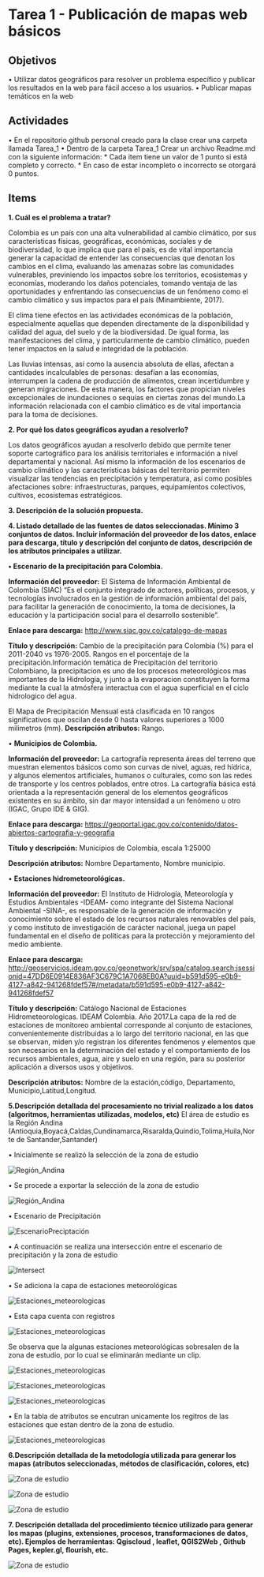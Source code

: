 # Tarea 1 - Publicación de mapas web básicos

## Objetivos

• Utilizar datos geográficos para resolver un problema específico y publicar los resultados en la web para fácil acceso a los usuarios.
• Publicar mapas temáticos en la web

## Actividades 

• En el repositorio github personal creado para la clase crear una carpeta llamada Tarea_1
• Dentro de la carpeta Tarea_1 Crear un archivo Readme.md con la siguiente información: 
       * Cada item tiene un valor de 1 punto si está completo y correcto.
       * En caso de estar incompleto o incorrecto se otorgará 0 puntos.

## Items 

**1. Cuál es el problema a tratar?**

Colombia es un país con una alta vulnerabilidad al cambio climático, por sus características físicas, geográficas, económicas, sociales y de biodiversidad, lo que implica que para el país, es de vital importancia generar la capacidad de entender las consecuencias que denotan los cambios en el clima, evaluando las amenazas sobre las comunidades vulnerables, previniendo los impactos sobre los territorios, ecosistemas y economías, moderando los daños potenciales, tomando ventaja de las oportunidades y enfrentando las consecuencias de un fenómeno como el cambio climático y sus impactos para el país (Minambiente, 2017). 

El clima tiene efectos en las actividades económicas de la población, especialmente aquellas que dependen directamente de la disponibilidad y calidad del agua, del suelo y de la biodiversidad. De igual forma, las manifestaciones del clima, y particularmente de cambio climático, pueden tener impactos en la salud e integridad de la población. 

Las lluvias intensas, así como la ausencia absoluta de ellas, afectan a cantidades incalculables de personas: desafían a las economías, interrumpen la cadena de producción de alimentos, crean incertidumbre y generan migraciones. De esta manera, los factores que propician niveles excepcionales de inundaciones o sequías en ciertas zonas del mundo.La información relacionada con el cambio climático es de vital importancia para la toma de decisiones. 

**2. Por qué los datos geográficos ayudan a resolverlo?**

Los datos geográficos ayudan a resolverlo debido que permite tener soporte cartográfico para los análisis territoriales e información a nivel departamental y nacional. Así mismo la información de los escenarios de cambio climático y las características básicas del territorio permiten visualizar las tendencias en precipitación y temperatura, así como posibles afectaciones sobre: infraestructuras, parques, equipamientos colectivos, cultivos, ecosistemas estratégicos. 

**3. Descripción de la solución propuesta.**

**4. Listado detallado de las fuentes de datos seleccionadas. Mínimo 3 conjuntos de datos. Incluir información del proveedor de los datos, enlace para descarga, título y descripción del conjunto de datos, descripción de los atributos principales a utilizar.**

**• Escenario de la precipitación para Colombia.**

**Información del proveedor:** El Sistema de Información Ambiental de Colombia (SIAC) “Es el conjunto integrado de actores, políticas, procesos, y tecnologías involucrados en la gestión de información ambiental del país, para facilitar la generación de conocimiento, la toma de decisiones, la educación y la participación social para el desarrollo sostenible”.

**Enlace para descarga:** http://www.siac.gov.co/catalogo-de-mapas

**Título y descripción:** Cambio de la precipitación para Colombia (%) para el 2011-2040 vs 1976-2005. Rangos en el porcentaje de la precipitación.Información temática de Precipitación  del territorio Colombiano, la precipitacion es uno de los procesos meteorológicos mas importantes de la Hidrologia, y junto a la evaporacion constituyen la forma mediante la cual la atmósfera interactua con el agua superficial en el ciclo hidrologico del agua.

El Mapa de Precipitación Mensual está clasificada en 10 rangos significativos que oscilan desde 0 hasta valores superiores a 1000 milimetros (mm).
**Descripción atributos:**  Rango.

• **Municipios de Colombia.** 

**Información del proveedor:** La cartografía representa áreas del terreno que muestran elementos básicos como son curvas de nivel, aguas, red hídrica, y algunos elementos artificiales, humanos o culturales, como son las redes de transporte y los centros poblados, entre otros. La cartografía básica está orientada a la representación general de los elementos geográficos existentes en su ámbito, sin dar mayor intensidad a un fenómeno u otro (IGAC, Grupo IDE & GIG).

 
**Enlace para descarga:** https://geoportal.igac.gov.co/contenido/datos-abiertos-cartografia-y-geografia

**Título y descripción:** Municipios de Colombia, escala 1:25000

**Descripción atributos:** Nombre Departamento, Nombre municipio. 

• **Estaciones hidrometeorológicas.** 

**Información del proveedor:** El Instituto de Hidrología, Meteorología y Estudios Ambientales -IDEAM- como integrante del Sistema Nacional Ambiental -SINA-, es responsable de la generación de información y conocimiento sobre el estado de los recursos naturales renovables del país, y como instituto de investigación de carácter nacional, juega un papel fundamental en el diseño de políticas para la protección y mejoramiento del medio ambiente. 

**Enlace para descarga:** http://geoservicios.ideam.gov.co/geonetwork/srv/spa/catalog.search;jsessionid=47DD6E0914E836AF3C679C1A7068EB0A?uuid=b591d595-e0b9-4127-a842-941268fdef57#/metadata/b591d595-e0b9-4127-a842-941268fdef57

**Título y descripción:** Catálogo Nacional de Estaciones Hidrometeorologicas. IDEAM Colombia. Año 2017.La capa de la red de estaciones de monitoreo ambiental corresponde al conjunto de estaciones, convenientemente distribuidas a lo largo del territorio nacional, en las que se observan, miden y/o registran los diferentes fenómenos y elementos que son necesarios en la determinación del estado y el comportamiento de los recursos ambientales, agua, aire y suelo en una región, para su posterior aplicación a diversos usos y objetivos.

**Descripción atributos:**  Nombre de la estación,código, Departamento, Municipio,Latitud,Longitud. 

**5.Descripción detallada del procesamiento no trivial realizado a los datos (algoritmos, herramientas utilizadas, modelos, etc)**
El área de estudio es la Región Andina (Antioquia,Boyacá,Caldas,Cundinamarca,Risaralda,Quindío,Tolima,Huila,Norte de Santander,Santander)

• Inicialmente se realizó la selección de la zona de estudio

![Región_Andina]( pantallazo1.png "Región_Andina")

• Se procede a exportar la selección de la zona de estudio

![Región_Andina]( pantallazo2.png "Región_Andina")

• Escenario de Precipitación 

![EscenarioPreciptación]( pantalazo3.png "ECC")

• A continuación se realiza una intersección entre el escenario de precipitación y la zona de estudio 

![Intersect]( pantallazo4.png "intersect")

• Se adiciona la capa de estaciones meteorológicas 

![Estaciones_meteorologicas]( pantallazoestaciones.png "intersect")

• Esta capa cuenta con registros 

![Estaciones_meteorologicas]( pantallazo7.png "registros estaciones")

Se observa que la algunas  estaciones meteorológicas sobresalen de la zona de estudio, por lo cual se eliminarán mediante un clip. 

![Estaciones_meteorologicas]( pantallazo5.png "intersect")

![Estaciones_meteorologicas]( clipok.png "clip estaciones_zona_de_estudio")

![Estaciones_meteorologicas]( pantallazo8.png "clip estaciones_zona_de_estudio")

• En la tabla de atributos se encutran unicamente los regitros de las estaciones que estan dentro de la zona de estudio. 

![Estaciones_meteorologicas]( pantallazo9.png "estaciones_zona_de_estudio")

**6.Descripción detallada de la metodología utilizada para generar los mapas (atributos seleccionadas, métodos de clasificación, colores, etc)** 

![Zona de estudio]( pantallazo10.png "zona_de_estudio")

![Zona de estudio]( pantallazo11.png "zona_de_estudio")

![Zona de estudio]( pantallazo12.png "zona_de_estudio")

**7. Descripción detallada del procedimiento técnico utilizado para generar los mapas (plugins, extensiones, procesos, transformaciones de datos, etc). Ejemplos de herramientas: Qgiscloud , leaflet, QGIS2Web , Github Pages, kepler.gl, flourish, etc.**

![Zona de estudio]( pantallazo14.png "qgis")
